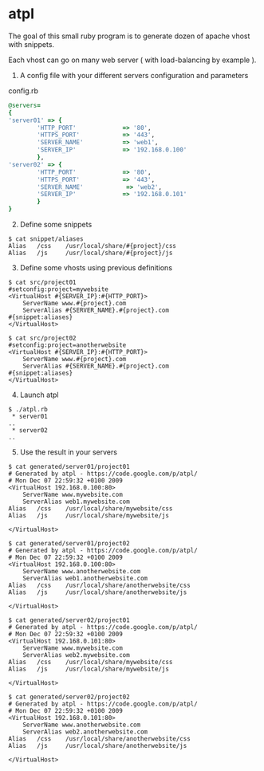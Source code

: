 atpl
====

The goal of this small ruby program is to generate dozen of apache vhost with snippets.

Each vhost can go on many web server ( with load-balancing by example ).

1. A config file with your different servers configuration and parameters

config.rb 
```ruby
@servers=
{
'server01' => {
        'HTTP_PORT'             => '80',
        'HTTPS_PORT'            => '443',
        'SERVER_NAME'           => 'web1',
        'SERVER_IP'             => '192.168.0.100'
        },
'server02' => {
        'HTTP_PORT'             => '80',
        'HTTPS_PORT'            => '443',
        'SERVER_NAME'            => 'web2',
        'SERVER_IP'             => '192.168.0.101'
        }
}
```

2. Define some snippets

```
$ cat snippet/aliases 
Alias   /css    /usr/local/share/#{project}/css
Alias   /js     /usr/local/share/#{project}/js
```

3. Define some vhosts using previous definitions

```
$ cat src/project01
#setconfig:project=mywebsite
<VirtualHost #{SERVER_IP}:#{HTTP_PORT}>
    ServerName www.#{project}.com
    ServerAlias #{SERVER_NAME}.#{project}.com
#{snippet:aliases}
</VirtualHost>

$ cat src/project02
#setconfig:project=anotherwebsite
<VirtualHost #{SERVER_IP}:#{HTTP_PORT}>
    ServerName www.#{project}.com
    ServerAlias #{SERVER_NAME}.#{project}.com
#{snippet:aliases}
</VirtualHost>
```

4. Launch atpl

```
$ ./atpl.rb 
 * server01
..
 * server02
..
```

5. Use the result in your servers

```
$ cat generated/server01/project01 
# Generated by atpl - https://code.google.com/p/atpl/
# Mon Dec 07 22:59:32 +0100 2009
<VirtualHost 192.168.0.100:80>
    ServerName www.mywebsite.com
    ServerAlias web1.mywebsite.com
Alias   /css    /usr/local/share/mywebsite/css
Alias   /js     /usr/local/share/mywebsite/js

</VirtualHost>

$ cat generated/server01/project02
# Generated by atpl - https://code.google.com/p/atpl/
# Mon Dec 07 22:59:32 +0100 2009
<VirtualHost 192.168.0.100:80>
    ServerName www.anotherwebsite.com
    ServerAlias web1.anotherwebsite.com
Alias   /css    /usr/local/share/anotherwebsite/css
Alias   /js     /usr/local/share/anotherwebsite/js

</VirtualHost>

$ cat generated/server02/project01 
# Generated by atpl - https://code.google.com/p/atpl/
# Mon Dec 07 22:59:32 +0100 2009
<VirtualHost 192.168.0.101:80>
    ServerName www.mywebsite.com
    ServerAlias web2.mywebsite.com
Alias   /css    /usr/local/share/mywebsite/css
Alias   /js     /usr/local/share/mywebsite/js

</VirtualHost>

$ cat generated/server02/project02
# Generated by atpl - https://code.google.com/p/atpl/
# Mon Dec 07 22:59:32 +0100 2009
<VirtualHost 192.168.0.101:80>
    ServerName www.anotherwebsite.com
    ServerAlias web2.anotherwebsite.com
Alias   /css    /usr/local/share/anotherwebsite/css
Alias   /js     /usr/local/share/anotherwebsite/js

</VirtualHost>
```
